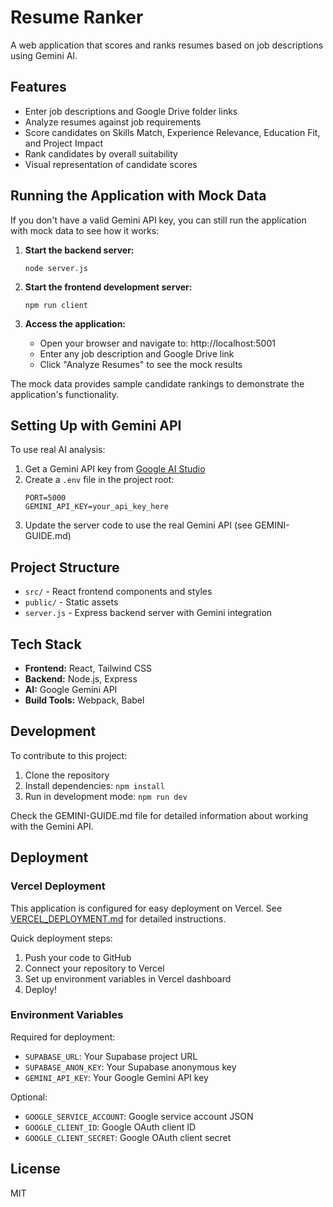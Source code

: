 # Resume Ranker

A web application that scores and ranks resumes based on job descriptions using Gemini AI.

## Features

- Enter job descriptions and Google Drive folder links
- Analyze resumes against job requirements
- Score candidates on Skills Match, Experience Relevance, Education Fit, and Project Impact
- Rank candidates by overall suitability
- Visual representation of candidate scores

## Running the Application with Mock Data

If you don't have a valid Gemini API key, you can still run the application with mock data to see how it works:

1. **Start the backend server:**

   ```
   node server.js
   ```

2. **Start the frontend development server:**

   ```
   npm run client
   ```

3. **Access the application:**
   - Open your browser and navigate to: http://localhost:5001
   - Enter any job description and Google Drive link
   - Click "Analyze Resumes" to see the mock results

The mock data provides sample candidate rankings to demonstrate the application's functionality.

## Setting Up with Gemini API

To use real AI analysis:

1. Get a Gemini API key from [Google AI Studio](https://makersuite.google.com/app/apikey)
2. Create a `.env` file in the project root:
   ```
   PORT=5000
   GEMINI_API_KEY=your_api_key_here
   ```
3. Update the server code to use the real Gemini API (see GEMINI-GUIDE.md)

## Project Structure

- `src/` - React frontend components and styles
- `public/` - Static assets
- `server.js` - Express backend server with Gemini integration

## Tech Stack

- **Frontend:** React, Tailwind CSS
- **Backend:** Node.js, Express
- **AI:** Google Gemini API
- **Build Tools:** Webpack, Babel

## Development

To contribute to this project:

1. Clone the repository
2. Install dependencies: `npm install`
3. Run in development mode: `npm run dev`

Check the GEMINI-GUIDE.md file for detailed information about working with the Gemini API.

## Deployment

### Vercel Deployment

This application is configured for easy deployment on Vercel. See [VERCEL_DEPLOYMENT.md](./VERCEL_DEPLOYMENT.md) for detailed instructions.

Quick deployment steps:

1. Push your code to GitHub
2. Connect your repository to Vercel
3. Set up environment variables in Vercel dashboard
4. Deploy!

### Environment Variables

Required for deployment:

- `SUPABASE_URL`: Your Supabase project URL
- `SUPABASE_ANON_KEY`: Your Supabase anonymous key
- `GEMINI_API_KEY`: Your Google Gemini API key

Optional:

- `GOOGLE_SERVICE_ACCOUNT`: Google service account JSON
- `GOOGLE_CLIENT_ID`: Google OAuth client ID
- `GOOGLE_CLIENT_SECRET`: Google OAuth client secret

## License

MIT

